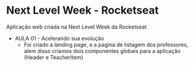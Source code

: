 # Next Level Week - Rocketseat
Aplicação web criada na Next Level Week da Rocketseat

  - AULA 01 - Acelerando sua evolução
    * Foi criado a landing page, e a pagina de listagem dos professores, alem disso criamos dois componentes globais para a aplicação (Header e TeacherItem)
